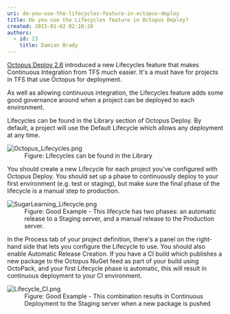 ```yaml
---
uri: do-you-use-the-lifecycles-feature-in-octopus-deploy
title: Do you use the Lifecycles feature in Octopus Deploy?
created: 2015-01-02 02:10:20
authors:
  - id: 23
    title: Damian Brady
---
```





<span class='intro'> <p><a href="http&#58;//octopusdeploy.com/blog/2.6">Octopus Deploy 2.6</a> introduced a new Lifecycles feature that makes Continuous Integration from TFS much easier. It's a must have for projects in TFS that&#160;use&#160;Octopus for deployment.</p><p>As well as allowing continuous integration, the Lifecycles feature adds some good governance around when a project&#160;can be deployed to each environment.</p> </span>

<p>Lifecycles can be found in the Library section of Octopus Deploy. By default, a project will use the Default Lifecycle which allows any deployment at any time.</p><dl class="image"><dt><img src="/PublishingImages/Octopus_Lifecycles.png" alt="Octopus_Lifecycles.png" /></dt><dd>Figure&#58; Lifecycles can be found in the Library</dd></dl><p>You should create a new Lifecycle for each project you've configured with Octopus Deploy. You should set up a phase to&#160;continuously deploy to your first environment (e.g.&#160;test or staging), but make sure the final phase of the lifecycle is a manual step to production.<br></p><dl class="image"><dt> <img src="/PublishingImages/SugarLearning_Lifecycle.png" alt="SugarLearning_Lifecycle.png" /></dt><dd>Figure&#58; Good Example - This lifecycle has two phases&#58;&#160;an automatic release to a Staging server, and a manual release to the Production server.</dd></dl><p>In the Process tab of your project definition,&#160;there's a panel on the right-hand side that lets you configure the Lifecycle to use. You should also enable Automatic Release Creation. If you have a CI build which&#160;publishes&#160;a new package to the Octopus NuGet feed as part of your build using OctoPack, and&#160;your first Lifecycle phase is automatic, this will result in continuous deployment to your CI environment.</p><dl class="goodImage"><dt><img src="/PublishingImages/Lifecycle_CI.png" alt="Lifecycle_CI.png" /></dt><dd>Figure&#58; Good Example -&#160;This combination results in Continuous Deployment to the Staging server when a new package is pushed</dd></dl> ​


